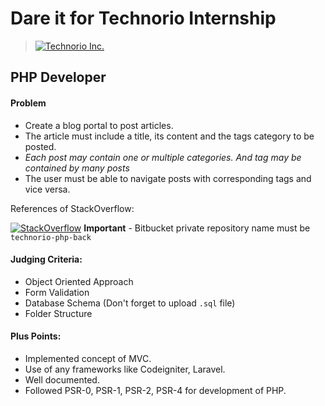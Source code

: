 # Dare it for Technorio Internship

> [![Technorio Inc.](https://technorio.com/wp-content/uploads/2015/09/small_logo.png)](https://technorio.com)

## PHP Developer

#### Problem

* Create a blog portal to post articles.
* The article must include a title, its content and the tags category to be posted. 
* *Each post may contain one or multiple categories. And tag may be contained by many posts*
* The user must be able to navigate posts with corresponding tags and vice versa.

References of StackOverflow:

[![StackOverflow](https://github.com/cham11ng/internship-challenges/blob/master/php-blog/picture.png)](http://stackoverflow.com/questions/ask)
**Important** - Bitbucket private repository name must be `technorio-php-back`

#### Judging Criteria:

* Object Oriented Approach
* Form Validation
* Database Schema (Don't forget to upload `.sql` file)
* Folder Structure

#### Plus Points:

* Implemented concept of MVC.
* Use of any frameworks like Codeigniter, Laravel.
* Well documented.
* Followed PSR-0, PSR-1, PSR-2, PSR-4 for development of PHP.
